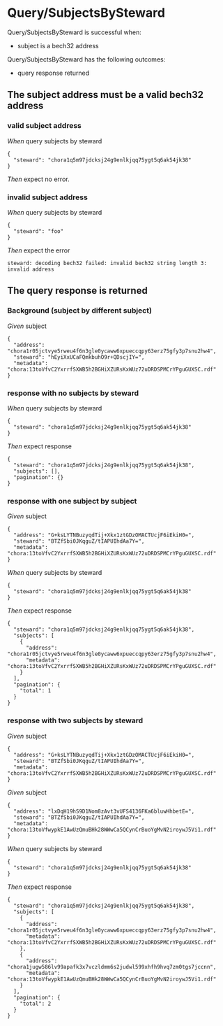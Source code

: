 # Query/SubjectsBySteward

Query/SubjectsBySteward is successful when:
  - subject is a bech32 address

  Query/SubjectsBySteward has the following outcomes:
  - query response returned

## The subject address must be a valid bech32 address

### valid subject address

_When_ query subjects by steward

```
{
  "steward": "chora1q5m97jdcksj24g9enlkjqq75ygt5q6ak54jk38"
}
```

_Then_ expect no error.

### invalid subject address

_When_ query subjects by steward

```
{
  "steward": "foo"
}
```

_Then_ expect the error

```
steward: decoding bech32 failed: invalid bech32 string length 3: invalid address
```

## The query response is returned

### Background (subject by different subject)

_Given_ subject

```
{
  "address": "chora1r05jctvye5rweu4f6n3gle0ycaww6xpueccqpy63erz75gfy3p7snu2hw4",
  "steward": "hEyiXxUCaFQmkbuhO9r+QDscjIY=",
  "metadata": "chora:13toVfvC2YxrrfSXWB5h2BGHiXZURsKxWUz72uDRDSPMCrYPguGUXSC.rdf"
}
```

### response with no subjects by steward

_When_ query subjects by steward

```
{
  "steward": "chora1q5m97jdcksj24g9enlkjqq75ygt5q6ak54jk38"
}
```

_Then_ expect response

```
{
  "steward": "chora1q5m97jdcksj24g9enlkjqq75ygt5q6ak54jk38",
  "subjects": [],
  "pagination": {}
}
```

### response with one subject by subject

_Given_ subject

```
{
  "address": "G+ksLYTNBuzyqdTij+Xkx1ztGDzOMACTUcjF6iEkiH0=",
  "steward": "BTZfSbi0JKqguZ/tIAPUIhdAa7Y=",
  "metadata": "chora:13toVfvC2YxrrfSXWB5h2BGHiXZURsKxWUz72uDRDSPMCrYPguGUXSC.rdf"
}
```

_When_ query subjects by steward

```
{
  "steward": "chora1q5m97jdcksj24g9enlkjqq75ygt5q6ak54jk38"
}
```

_Then_ expect response

```
{
  "steward": "chora1q5m97jdcksj24g9enlkjqq75ygt5q6ak54jk38",
  "subjects": [
    {
      "address": "chora1r05jctvye5rweu4f6n3gle0ycaww6xpueccqpy63erz75gfy3p7snu2hw4",
      "metadata": "chora:13toVfvC2YxrrfSXWB5h2BGHiXZURsKxWUz72uDRDSPMCrYPguGUXSC.rdf"
    }
  ],
  "pagination": {
    "total": 1
  }
}
```

### response with two subjects by steward

_Given_ subject

```
{
  "address": "G+ksLYTNBuzyqdTij+Xkx1ztGDzOMACTUcjF6iEkiH0=",
  "steward": "BTZfSbi0JKqguZ/tIAPUIhdAa7Y=",
  "metadata": "chora:13toVfvC2YxrrfSXWB5h2BGHiXZURsKxWUz72uDRDSPMCrYPguGUXSC.rdf"
}
```

_Given_ subject

```
{
  "address": "lxDqH19hS9D1Nom8zAvt3vUFS4136FKa6bluwHhbetE=",
  "steward": "BTZfSbi0JKqguZ/tIAPUIhdAa7Y=",
  "metadata": "chora:13toVfwypkE1AwUzQmuBHk28WWwCa5QCynCrBuoYgMvN2iroywJ5Vi1.rdf"
}
```

_When_ query subjects by steward

```
{
  "steward": "chora1q5m97jdcksj24g9enlkjqq75ygt5q6ak54jk38"
}
```

_Then_ expect response

```
{
  "steward": "chora1q5m97jdcksj24g9enlkjqq75ygt5q6ak54jk38",
  "subjects": [
    {
      "address": "chora1r05jctvye5rweu4f6n3gle0ycaww6xpueccqpy63erz75gfy3p7snu2hw4",
      "metadata": "chora:13toVfvC2YxrrfSXWB5h2BGHiXZURsKxWUz72uDRDSPMCrYPguGUXSC.rdf"
    },
    {
      "address": "chora1jugw586lv99apafk3x7vczldmm6s2judwl599xhfh9hvq7zm0tgs7jccnn",
      "metadata": "chora:13toVfwypkE1AwUzQmuBHk28WWwCa5QCynCrBuoYgMvN2iroywJ5Vi1.rdf"
    }
  ],
  "pagination": {
    "total": 2
  }
}
```

